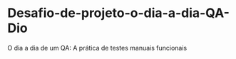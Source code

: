# Desafio-de-projeto-o-dia-a-dia-QA-Dio
O dia a dia de um QA: A prática de testes manuais funcionais
